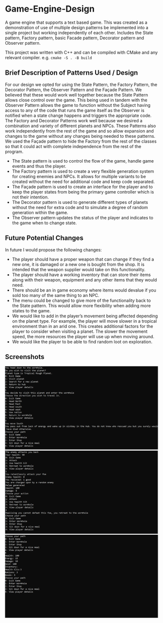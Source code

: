 # Game-Engine-Design

A game engine that supports a text based game. This was created as a demonstration of use of multiple design patterns be implemented into a single project but working independently of each other. Includes the State pattern, Factory pattern, basic Facade pattern, Decorator pattern and Observer pattern.

This project was written with C++ and can be compiled with CMake and any relevant compiler. e.g. ```cmake -S . -B build```

## Brief Description of Patterns Used / Design
For our design we opted for using the State Pattern, the Factory Pattern, the Decorator Pattern, the Observer Pattern and the Façade Pattern. 
We believed that these would work well together because the State Pattern allows close control over the game. This being used in tandem with the Observer Pattern allows the game to function without the Subject having access to any of the code that runs the game itself as the Observer is notified when a state change happens and triggers the appropriate code.
The Factory and Decorator Patterns work well because we desired a combination and variety of different planets and NPCs. These Patterns also work independently from the rest of the game and so allow expansion and changes to the game without any changes being needed to these patterns.
We used the Façade pattern to hide the Factory from the rest of the classes so that it could act with complete independence from the rest of the program.

- The State pattern is used to control the flow of the game, handle game events and thus the player.
- The Factory pattern is used to create a very flexible generation system for creating enemies and NPCs. It allows for multiple variants to be created without the need for additional code and keep code separated.
- The Façade pattern is used to create an interface for the player and to keep the player states from being the primary game controller which is not their intention.
- The Decorator pattern is used to generate different types of planets without the need for extra code and to simulate a degree of random generation within the game.
- The Observer pattern updates the status of the player and indicates to the game when to change state.

## Future Potential Changes
In future I would propose the following changes:

-	The player should have a proper weapon that can change if they find a new one, it is damaged or a new one is bought from the shop. It is intended that the weapon supplier would take on this functionality.
-	The player should have a working inventory that can store their items along with their weapon, equipment and any other items that they would need. 
-	There should be an in game economy where items would devalue if you sold too many of the same thing to an NPC.
-	The menu could be changed to give more of the functionality back to the State pattern. This would allow more flexibility when adding more states to the game.
-	We would like to add in the player’s movement being affected depending on the planet type. For example, the player will move slower in a tropical environment than in an arid one. This creates additional factors for the player to consider when visiting a planet. The slower the movement speed, the more resources the player will use up when moving around.  
-	We would like the player to be able to find random loot on exploration.

## Screenshots
![Exploring](screenshots/exploring.PNG) ![Battle](screenshots/battle.PNG) ![Player Details](screenshots/player-details.PNG)
